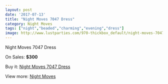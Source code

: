 ```yaml
---
layout: post
date: '2017-07-13'
title: "Night Moves 7047 Dress"
category: Night Moves
tags: ["night","beaded","charming","evening","dress"]
image: http://www.lustparties.com/970-thickbox_default/night-moves-7047-dress.jpg
---
```

Night Moves 7047 Dress

On Sales: **$300**
<a href="https://www.lustparties.com/en/night-moves/320-night-moves-7047-dress.html"><amp-img layout="responsive" width="600" height="600" src="//www.lustparties.com/970-thickbox_default/night-moves-7047-dress.jpg" alt="Night Moves 7047 Dress 0" /></a>
<a href="https://www.lustparties.com/en/night-moves/320-night-moves-7047-dress.html"><amp-img layout="responsive" width="600" height="600" src="//www.lustparties.com/973-thickbox_default/night-moves-7047-dress.jpg" alt="Night Moves 7047 Dress 1" /></a>
<a href="https://www.lustparties.com/en/night-moves/320-night-moves-7047-dress.html"><amp-img layout="responsive" width="600" height="600" src="//www.lustparties.com/972-thickbox_default/night-moves-7047-dress.jpg" alt="Night Moves 7047 Dress 2" /></a>
<a href="https://www.lustparties.com/en/night-moves/320-night-moves-7047-dress.html"><amp-img layout="responsive" width="600" height="600" src="//www.lustparties.com/971-thickbox_default/night-moves-7047-dress.jpg" alt="Night Moves 7047 Dress 3" /></a>

Buy it: [Night Moves 7047 Dress](https://www.lustparties.com/en/night-moves/320-night-moves-7047-dress.html "Night Moves 7047 Dress")

View more: [Night Moves](https://www.lustparties.com/en/3-night-moves "Night Moves")